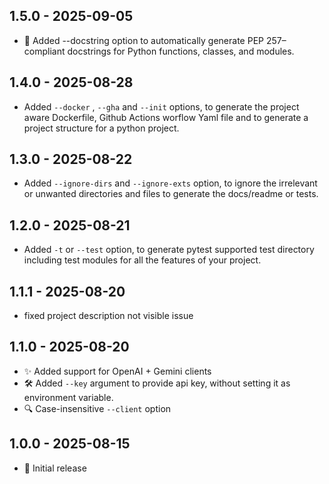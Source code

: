 ## 1.5.0 - 2025-09-05
- 📝 Added --docstring option to automatically generate PEP 257–compliant docstrings for Python functions, classes, and modules.

## 1.4.0 - 2025-08-28
- Added `--docker` , `--gha` and `--init` options, to generate the project aware Dockerfile, Github Actions worflow Yaml file and to generate a project structure for a python project.
## 1.3.0 - 2025-08-22
- Added `--ignore-dirs` and `--ignore-exts` option, to ignore the irrelevant or unwanted directories and files to generate the docs/readme or tests.

## 1.2.0 - 2025-08-21
- Added `-t` or `--test` option, to generate pytest supported test directory including test modules for all the features of your project.

## 1.1.1 - 2025-08-20
- fixed project description not visible issue

## 1.1.0 - 2025-08-20
- ✨ Added support for OpenAI + Gemini clients
- 🛠 Added `--key` argument to provide api key, without setting it as environment variable.
- 🔍 Case-insensitive `--client` option

## 1.0.0 - 2025-08-15
- 🚀 Initial release

